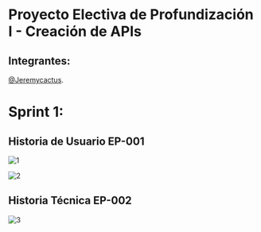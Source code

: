 # Proyecto Electiva de Profundización I - Creación de APIs

## Integrantes:
[@Jeremycactus](https://github.com/Jeremycactus).

 
 # Sprint 1:
 
 ## Historia de Usuario EP-001 
 
 ![1](https://user-images.githubusercontent.com/53822139/189217756-837ef565-0d53-426c-a8de-15c4ed60a2e4.jpeg)

 ![2](https://user-images.githubusercontent.com/53822139/189217806-6241da24-acb8-4263-9a28-5241428112e8.jpeg)

 
  
  ## Historia Técnica EP-002 

 ![3](https://user-images.githubusercontent.com/53822139/189219692-602d209e-61e1-432e-945d-94f0c38f2f2b.jpeg)

